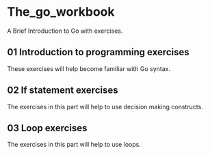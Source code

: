 # The_go_workbook
A Brief Introduction to Go with exercises.

## 01 Introduction to programming exercises
These exercises will help become familiar with Go syntax.

## 02 If statement exercises
The exercises in this part will help to use decision making constructs.

## 03 Loop exercises
The exercises in this part will help to use loops.